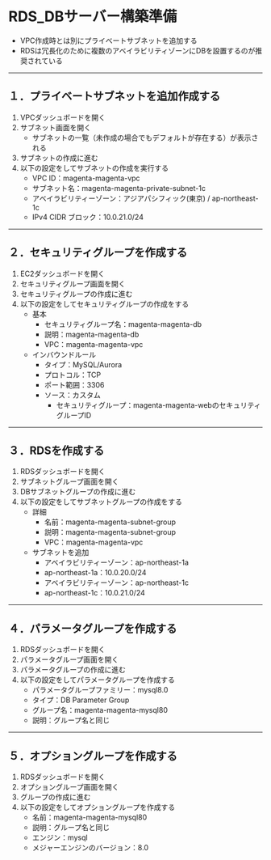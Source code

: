 # RDS_DBサーバー構築準備

* VPC作成時とは別にプライベートサブネットを追加する
* RDSは冗長化のために複数のアベイラビリティゾーンにDBを設置するのが推奨されている

---

## １．プライベートサブネットを追加作成する

1. VPCダッシュボードを開く
2. サブネット画面を開く
    * サブネットの一覧（未作成の場合でもデフォルトが存在する）が表示される
3. サブネットの作成に進む
4. 以下の設定をしてサブネットの作成を実行する
    * VPC ID：magenta-magenta-vpc
    * サブネット名：magenta-magenta-private-subnet-1c
    * アベイラビリティーゾーン：アジアパシフィック(東京) / ap-northeast-1c
    * IPv4 CIDR ブロック：10.0.21.0/24

---

## ２．セキュリティグループを作成する

1. EC2ダッシュボードを開く
2. セキュリティグループ画面を開く
3. セキュリティグループの作成に進む
4. 以下の設定をしてセキュリティグループの作成をする
    * 基本
      * セキュリティグループ名：magenta-magenta-db
      * 説明：magenta-magenta-db
      * VPC：magenta-magenta-vpc
    * インバウンドルール
      * タイプ：MySQL/Aurora
      * プロトコル：TCP
      * ポート範囲：3306
      * ソース：カスタム
        * セキュリティグループ：magenta-magenta-webのセキュリティグループID

---

## ３．RDSを作成する

1. RDSダッシュボードを開く
2. サブネットグループ画面を開く
3. DBサブネットグループの作成に進む
4. 以下の設定をしてサブネットグループの作成をする
    * 詳細
      * 名前：magenta-magenta-subnet-group
      * 説明：magenta-magenta-subnet-group
      * VPC：magenta-magenta-vpc
    * サブネットを追加
      * アベイラビリティーゾーン：ap-northeast-1a
      * ap-northeast-1a：10.0.20.0/24
      * アベイラビリティーゾーン：ap-northeast-1c
      * ap-northeast-1c：10.0.21.0/24

---

## ４．パラメータグループを作成する

1. RDSダッシュボードを開く
2. パラメータグループ画面を開く
3. パラメータグループの作成に進む
4. 以下の設定をしてパラメータグループを作成する
    * パラメータグループファミリー：mysql8.0
    * タイプ：DB Parameter Group
    * グループ名：magenta-magenta-mysql80
    * 説明：グループ名と同じ

---

## ５．オプショングループを作成する

1. RDSダッシュボードを開く
2. オプショングループ画面を開く
3. グループの作成に進む
4. 以下の設定をしてオプショングループを作成する
    * 名前：magenta-magenta-mysql80
    * 説明：グループ名と同じ
    * エンジン：mysql
    * メジャーエンジンのバージョン：8.0
